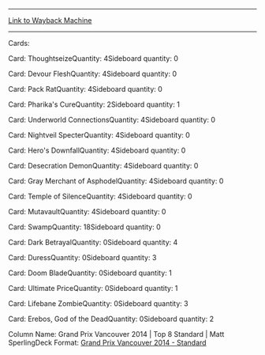 
---
[Link to Wayback Machine](https://web.archive.org/web/20150503073449/http://magic.wizards.com/en/articles/decks/mono-black-devotion-2014-01-29)

[_metadata_:generator]:- "Drupal 7 (http://drupal.org)"
[_metadata_:node]:- "153601"
[_metadata_:publish_date]:- "2014-01-29"
[_metadata_:source]:- "article"
[_metadata_:title]:- "Mono Black Devotion"
[_metadata_:wayback_capture_timestamp]:- "2015-05-03 07:34:49"
[_metadata_:wayback_raw_url]:- "https://web.archive.org/web/20150503073449id_/http://magic.wizards.com/en/articles/decks/mono-black-devotion-2014-01-29"
[_metadata_:wayback_url]:- "http://magic.wizards.com/en/articles/decks/mono-black-devotion-2014-01-29"
---





Cards: 

Card: ThoughtseizeQuantity: 4Sideboard quantity: 0 



Card: Devour FleshQuantity: 4Sideboard quantity: 0 



Card: Pack RatQuantity: 4Sideboard quantity: 0 



Card: Pharika's CureQuantity: 2Sideboard quantity: 1 



Card: Underworld ConnectionsQuantity: 4Sideboard quantity: 0 



Card: Nightveil SpecterQuantity: 4Sideboard quantity: 0 



Card: Hero's DownfallQuantity: 4Sideboard quantity: 0 



Card: Desecration DemonQuantity: 4Sideboard quantity: 0 



Card: Gray Merchant of AsphodelQuantity: 4Sideboard quantity: 0 



Card: Temple of SilenceQuantity: 4Sideboard quantity: 0 



Card: MutavaultQuantity: 4Sideboard quantity: 0 



Card: SwampQuantity: 18Sideboard quantity: 0 



Card: Dark BetrayalQuantity: 0Sideboard quantity: 4 



Card: DuressQuantity: 0Sideboard quantity: 3 



Card: Doom BladeQuantity: 0Sideboard quantity: 1 



Card: Ultimate PriceQuantity: 0Sideboard quantity: 1 



Card: Lifebane ZombieQuantity: 0Sideboard quantity: 3 



Card: Erebos, God of the DeadQuantity: 0Sideboard quantity: 2 

Column Name: Grand Prix Vancouver 2014 | Top 8 Standard | Matt SperlingDeck Format: [Grand Prix Vancouver 2014 - Standard](/en/deck-format/grand-prix-vancouver-2014-standard)


 

 
